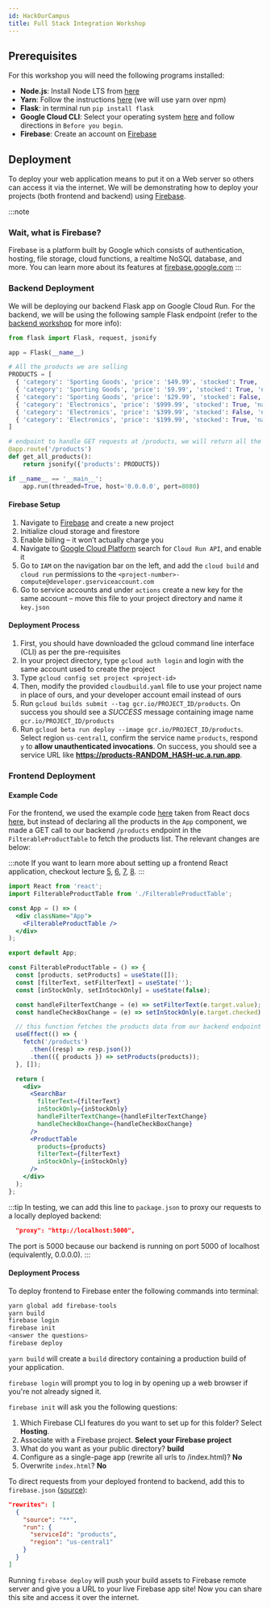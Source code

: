 ```yaml
---
id: HackOurCampus
title: Full Stack Integration Workshop
---
```


## Prerequisites

For this workshop you will need the following programs installed:

- **Node.js**: Install Node LTS from [here](https://nodejs.org/en/download/)
- **Yarn**: Follow the instructions [here](https://classic.yarnpkg.com/en/docs/install) (we will use yarn over npm)
- **Flask**: in terminal run `pip install flask`
- **Google Cloud CLI**: Select your operating system [here](https://cloud.google.com/sdk/docs/quickstarts) and follow directions in `Before you begin`.
- **Firebase**: Create an account on [Firebase](https://firebase.google.com/)

## Deployment

To deploy your web application means to put it on a Web server so others can access it via the internet. We will be demonstrating how to deploy your projects (both frontend and backend) using [Firebase](https://firebase.google.com/).

:::note

### Wait, what is Firebase?

Firebase is a platform built by Google which consists of authentication, hosting, file storage, cloud functions, a realtime NoSQL database, and more. You can learn more about its features at [firebase.google.com](https://firebase.google.com/)
:::

### Backend Deployment

We will be deploying our backend Flask app on Google Cloud Run. For the backend, we will be using the following sample Flask endpoint (refer to the [backend workshop](https://backend-course.cornellappdev.com/hackourcampus) for more info):

```python title="app.py"
from flask import Flask, request, jsonify

app = Flask(__name__)

# All the products we are selling
PRODUCTS = [
  { 'category': 'Sporting Goods', 'price': '$49.99', 'stocked': True, 'name': 'Football' },
  { 'category': 'Sporting Goods', 'price': '$9.99', 'stocked': True, 'name': 'Baseball' },
  { 'category': 'Sporting Goods', 'price': '$29.99', 'stocked': False, 'name': 'Basketball' },
  { 'category': 'Electronics', 'price': '$999.99', 'stocked': True, 'name': 'iPad Pro' },
  { 'category': 'Electronics', 'price': '$399.99', 'stocked': False, 'name': 'iPhone 5' },
  { 'category': 'Electronics', 'price': '$199.99', 'stocked': True, 'name': 'Nexus 7' }
]

# endpoint to handle GET requests at /products, we will return all the entries in PRODUCTS
@app.route('/products')
def get_all_products():
    return jsonify({'products': PRODUCTS})

if __name__ == '__main__':
    app.run(threaded=True, host='0.0.0.0', port=8080)
```

#### Firebase Setup

1. Navigate to [Firebase](https://firebase.google.com/) and create a new project
2. Initialize cloud storage and firestore
3. Enable billing – it won’t actually charge you
4. Navigate to [Google Cloud Platform](https://console.cloud.google.com/) search for `Cloud Run API`, and enable it
5. Go to `IAM` on the navigation bar on the left, and add the `cloud build` and `cloud run` permissions to the `<project-number>-compute@developer.gserviceaccount.com`
6. Go to service accounts and under `actions` create a new key for the same account – move this file to your project directory and name it `key.json`

#### Deployment Process

1. First, you should have downloaded the gcloud command line interface (CLI) as per the pre-requisites
2. In your project directory, type `gcloud auth login` and login with the same account used to create the project
3. Type `gcloud config set project <project-id>`
4. Then, modify the provided `cloudbuild.yaml` file to use your project name in place of ours, and your developer account email instead of ours
5. Run `gcloud builds submit --tag gcr.io/PROJECT_ID/products`. On success you should see a _SUCCESS_ message containing image name `gcr.io/PROJECT_ID/products`
6. Run `gcloud beta run deploy --image gcr.io/PROJECT_ID/products`. Select region `us-central1`, confirm the service name `products`, respond `y` to **allow unauthenticated invocations**. On success, you should see a service URL like **https://products-RANDOM_HASH-uc.a.run.app**.

### Frontend Deployment

#### Example Code

For the frontend, we used the example code [here](./lecture7#filterable-product-table-example) taken from React docs [here](https://reactjs.org/docs/thinking-in-react.html), but instead of declaring all the products in the `App` component, we made a GET call to our backend `/products` endpoint in the `FilterableProductTable` to fetch the products list. The relevant changes are below:

:::note
If you want to learn more about setting up a frontend React application, checkout lecture [5](./lecture5), [6](./lecture6), [7](./lecture7), [8](./lecture8).
:::

```jsx title="App.js"
import React from 'react';
import FilterableProductTable from './FilterableProductTable';

const App = () => (
  <div className="App">
    <FilterableProductTable />
  </div>
);

export default App;
```

```jsx title="FilterableProductTable.jsx"
const FilterableProductTable = () => {
  const [products, setProducts] = useState([]);
  const [filterText, setFilterText] = useState('');
  const [inStockOnly, setInStockOnly] = useState(false);

  const handleFilterTextChange = (e) => setFilterText(e.target.value);
  const handleCheckBoxChange = (e) => setInStockOnly(e.target.checked);

  // this function fetches the products data from our backend endpoint
  useEffect(() => {
    fetch('/products')
      .then((resp) => resp.json())
      .then(({ products }) => setProducts(products));
  }, []);

  return (
    <div>
      <SearchBar
        filterText={filterText}
        inStockOnly={inStockOnly}
        handleFilterTextChange={handleFilterTextChange}
        handleCheckBoxChange={handleCheckBoxChange}
      />
      <ProductTable
        products={products}
        filterText={filterText}
        inStockOnly={inStockOnly}
      />
    </div>
  );
};
```

<!-- prettier-ignore-start -->

:::tip
In testing, we can add this line to `package.json` to proxy our requests to a locally deployed backend:

```json
  "proxy": "http://localhost:5000",
```

The port is 5000 because our backend is running on port 5000 of localhost (equivalently, 0.0.0.0).
:::

<!-- prettier-ignore-start -->

#### Deployment Process

To deploy frontend to Firebase enter the following commands into terminal:

```bash
yarn global add firebase-tools
yarn build
firebase login
firebase init
<answer the questions>
firebase deploy
```

`yarn build` will create a `build` directory containing a production build of your application.

`firebase login` will prompt you to log in by opening up a web browser if you're not already signed it.

`firebase init` will ask you the following questions:

1. Which Firebase CLI features do you want to set up for this folder? Select **Hosting**.
2. Associate with a Firebase project. **Select your Firebase project**
3. What do you want as your public directory? **build**
4. Configure as a single-page app (rewrite all urls to /index.html)? **No**
5. Overwrite `index.html`? **No**

To direct requests from your deployed frontend to backend, add this to `firebase.json` ([source](https://firebase.google.com/docs/hosting/cloud-run)):

```json title="firebase.json"
"rewrites": [
  {
    "source": "**",
    "run": {
      "serviceId": "products",
      "region": "us-central1"
    }
  }
]
```

Running `firebase deploy` will push your build assets to Firebase remote server and give you a URL to your live Firebase app site! Now you can share this site and access it over the internet.

